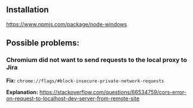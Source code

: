 ## Installation

https://www.npmjs.com/package/node-windows

## Possible problems:

### Chromium did not want to send requests to the local proxy to Jira

__Fix:__
`chrome://flags/#block-insecure-private-network-requests`

__Explanation:__
https://stackoverflow.com/questions/66534759/cors-error-on-request-to-localhost-dev-server-from-remote-site

